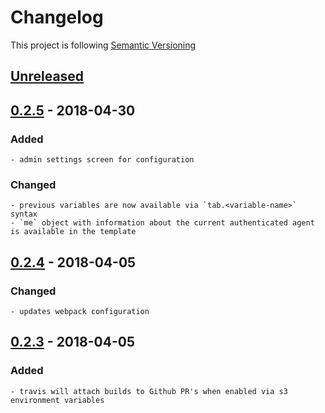 # Changelog

This project is following [Semantic Versioning](http://semver.org)

## [Unreleased][]

## [0.2.5][] - 2018-04-30

### Added

    - admin settings screen for configuration

### Changed

    - previous variables are now available via `tab.<variable-name>` syntax
    - `me` object with information about the current authenticated agent is available in the template 

## [0.2.4][] - 2018-04-05

### Changed

    - updates webpack configuration

## [0.2.3][] - 2018-04-05

### Added

    - travis will attach builds to Github PR's when enabled via s3 environment variables


[Unreleased]: https://github.com/DeskproApps/custom-html/compare/v0.2.5...HEAD
[0.2.5]: https://github.com/DeskproApps/custom-html/compare/v0.2.4...v0.2.5
[0.2.4]: https://github.com/DeskproApps/custom-html/compare/v0.2.3...v0.2.4
[0.2.3]: https://github.com/DeskproApps/custom-html/tree/v0.2.3
